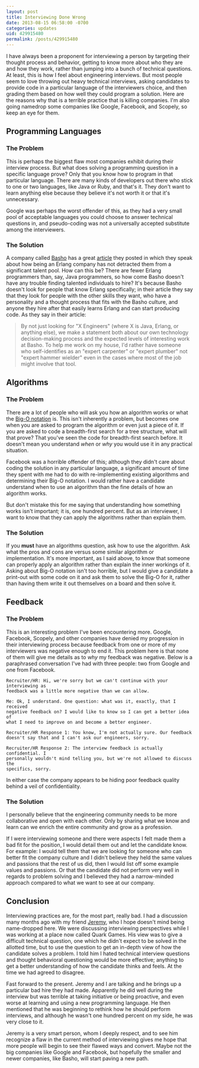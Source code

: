 ```yaml
---
layout: post
title: Interviewing Done Wrong
date: 2013-08-15 06:58:00 -0700
categories: updates
uid: 429915480
permalink: /posts/429915480
---
```


I have always been a proponent for interviewing a person by targeting their
thought process and behavior, getting to know more about who they are and how
they work, rather than jumping into a bunch of technical questions. At least,
this is how I feel about engineering interviews. But most people seem to love
throwing out heavy technical interviews, asking candidates to provide code in
a particular language of the interviewers choice, and then grading them based
on how well they could program a solution. Here are the reasons why that
is a terrible practice that is killing companies. I'm also going namedrop some
companies like Google, Facebook, and Scopely, so keep an eye for them.

## Programming Languages

### The Problem

This is perhaps the biggest flaw most companies exhibit during their interview
process. But what does solving a programming question in a specific language prove?
Only that you know how to program in that particular language. There are many
kinds of developers out there who stick to one or two languages, like Java or
Ruby, and that's it. They don't want to learn anything else because they believe
it's not worth it or that it's unnecessary.

Google was perhaps the worst offender of this, as they had a very small pool of
acceptable languages you could choose to answer technical questions in, and
pseudo-coding was not a universally accepted substitute among the interviewers.

### The Solution

A company called [Basho][basho-main] has a great [article][basho-article] they
posted in which they speak about how being an Erlang company has not detracted
them from a significant talent pool. How can this be? There are fewer Erlang
programmers than, say, Java programmers, so how come Basho doesn't have any
trouble finding talented individuals to hire? It's because Basho doesn't look
for people that know Erlang specifically; in their article they say that they
look for people with the other skills they want, who have a personality and a
thought process that fits with the Basho culture, and anyone they hire after
that easily learns Erlang and can start producing code. As they say in their
article:

> By not just looking for "X Engineers" (where X is Java, Erlang, or anything
> else), we make a statement both about our own technology decision-making
> process and the expected levels of interesting work at Basho. To help me work
> on my house, I'd rather have someone who self-identifies as an "expert
> carpenter" or "expert plumber" not "expert hammer wielder" even in the cases
> where most of the job might involve that tool.

## Algorithms

### The Problem

There are a lot of people who will ask you how an algorithm works or what the
[Big-O notation][bigo] is. This isn't inherently a problem, but becomes one
when you are asked to program the algorithm or even just a piece of it. If you
are asked to code a breadth-first search for a tree structure, what will that
prove? That you've seen the code for breadth-first search before. It doesn't
mean you understand _when_ or _why_ you would use it in any practical situation.

Facebook was a horrible offender of this; although they didn't care about coding
the solution in any particular language, a significant amount of time they spent
with me had to do with re-implementing existing algorithms and determining their
Big-O notation. I would rather have a candidate understand when to use an
algorithm than the fine details of how an algorithm works.

But don't mistake this for me saying that understanding how something works
isn't important; it is, one hundred percent. But as an interviewer, I want to
know that they can apply the algorithms rather than explain them.

### The Solution

If you **must** have an algorithms question, ask how to use the algorithm. Ask
what the pros and cons are versus some similar algorithm or implementation. It's
more important, as I said above, to know that someone can properly apply an
algorithm rather than explain the inner workings of it. Asking about Big-O
notation isn't too horrible, but I would give a candidate a print-out with some
code on it and ask them to solve the Big-O for it, rather than having them write
it out themselves on a board and then solve it.

## Feedback

### The Problem

This is an interesting problem I've been encountering more. Google, Facebook,
Scopely, and other companies have denied my progression in their interviewing
process because feedback from one or more of my interviewers was negative enough
to end it. This problem here is that none of them will give me details as to
_why_ my feedback was negative. Below is a paraphrased conversation I've had
with three people: two from Google and one from Facebook.

    Recruiter/HR: Hi, we're sorry but we can't continue with your interviewing as
    feedback was a little more negative than we can allow.

    Me: Ok, I understand. One question: what was it, exactly, that I received
    negative feedback on? I would like to know so I can get a better idea of
    what I need to improve on and become a better engineer.

    Recruiter/HR Response 1: You know, I'm not actually sure. Our feedback
    doesn't say that and I can't ask our engineers, sorry.

    Recruiter/HR Response 2: The interview feedback is actually confidential. I
    personally wouldn't mind telling you, but we're not allowed to discuss the
    specifics, sorry.

In either case the company appears to be hiding poor feedback quality behind a
veil of confidentiality.

### The Solution

I personally believe that the engineering community needs to be more
collaborative and open with each other. Only by sharing what we know and learn
can we enrich the entire community and grow as a profession.

If I were interviewing someone and there were aspects I felt made them a bad fit
for the position, I would detail them out and let the candidate know. For
example: I would tell them that we are looking for someone who can better fit
the company culture and I didn't believe they held the same values and passions
that the rest of us did, then I would list off some example values and
passions. Or that the candidate did not perform very well in regards to problem
solving and I believed they had a narrow-minded approach compared to what we
want to see at our company.

## Conclusion

Interviewing practices are, for the most part, really bad. I had a discussion
many months ago with my friend [Jeremy][jong], who I hope doesn't mind being
name-dropped here. We were discussing interviewing perspectives while I was
working at a place now called Quark Games. His view was to give a difficult
technical question, one which he didn't expect to be solved in the allotted
time, but to use the question to get an in-depth view of how the candidate
solves a problem. I told him I hated technical interview questions and thought
behavioral questioning would be more effective; anything to get a better
understanding of how the candidate thinks and feels. At the time we had agreed
to disagree.

Fast forward to the present. Jeremy and I are talking and he brings up a
particular bad hire they had made. Apparently he did well during the interview
but was terrible at taking initiative or being proactive, and even worse at
learning and using a new programming language. He then mentioned that he was
beginning to rethink how he should perform interviews, and although he wasn't
one hundred percent on my side, he was very close to it.

Jeremy is a very smart person, whom I deeply respect, and to see him recognize a
flaw in the current method of interviewing gives me hope that more people will
begin to see their flawed ways and convert. Maybe not the big companies like
Google and Facebook, but hopefully the smaller and newer companies, like Basho,
will start paving a new path.

[basho-main]: http://basho.com/
[basho-article]: http://basho.com/erlang-at-basho-five-years-later/
[bigo]: http://en.wikipedia.org/wiki/Big_O_notation
[jong]: http://www.jeremyong.com/
